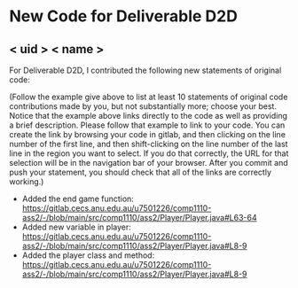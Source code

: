# New Code for Deliverable D2D

## < uid > < name >

For Deliverable D2D, I contributed the following new statements of original code:

(Follow the example give above to list at least 10 statements of original code contributions made by you, but not substantially more; choose your best. Notice that the example above links directly to the code as well as providing a brief description.   Please follow that example to link to your code.  You can create the link by browsing your code in gitlab, and then clicking on the line number of the first line, and then shift-clicking on the line number of the last line in the region you want to select.  If you do that correctly, the URL for that selection will be in the navigation bar of your browser.  After you commit and push your statement, you should check that all of the links are correctly working.)
- Added the end game function: https://gitlab.cecs.anu.edu.au/u7501226/comp1110-ass2/-/blob/main/src/comp1110/ass2/Player/Player.java#L63-64
- Added new variable in player: https://gitlab.cecs.anu.edu.au/u7501226/comp1110-ass2/-/blob/main/src/comp1110/ass2/Player/Player.java#L8-9
- Added the player class and method: https://gitlab.cecs.anu.edu.au/u7501226/comp1110-ass2/-/blob/main/src/comp1110/ass2/Player/Player.java#L8-9